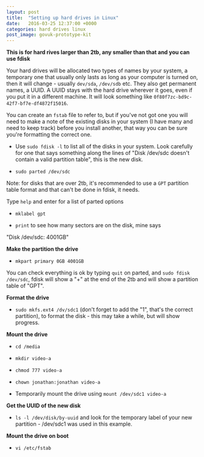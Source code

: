 ```yaml
---
layout: post
title:  "Setting up hard drives in Linux"
date:   2016-03-25 12:37:00 +0000
categories: hard drives linux
post_image: govuk-prototype-kit
---
```

**This is for hard rives larger than 2tb, any smaller than that and you can use fdisk**

Your hard drives will be allocated two types of names by your system, a temporary one that usually only lasts as long as your computer is turned on, then it will change - usually `dev/sda`, `/dev/sdb` etc. They also get permanent names, a UUID. A UUID stays with the hard drive wherever it goes, even if you put it in a different machine. It will look something like `0f80f7zc-bd9c-42f7-bf7e-df4872f15016`.

You can create an `fstab` file to refer to, but if you've not got one you will need to make a note of the existing disks in your system (I have many and need to keep track) before you install another, that way you can be sure you're formatting the correct one.

* Use `sudo fdisk -l` to list all of the disks in your system. Look carefully for one that says something along the lines of "Disk /dev/sdc doesn't contain a valid partition table", this is the new disk.

* `sudo parted /dev/sdc`

Note: for disks that are over 2tb, it's recommended to use a `GPT` partition table format and that can't be done in fdisk, it needs.

Type `help` and enter for a list of parted options

* `mklabel gpt`

* `print` to see how many sectors are on the disk, mine says

"Disk /dev/sdc: 4001GB"

**Make the partition the drive**

* `mkpart primary 0GB 4001GB`

You can check everything is ok by typing `quit` on parted, and `sudo fdisk /dev/sdc`, fdisk will show a "+" at the end of the 2tb and will show a partition table of "GPT".

**Format the drive**

* `sudo mkfs.ext4 /dv/sdc1` (don't forget to add the "1", that's the correct partition), to format the disk - this may take a while, but will show progress.

**Mount the drive**

* `cd /media`

* `mkdir video-a`

* `chmod 777 video-a`

* `chown jonathan:jonathan video-a`

* Temporarily mount the drive using `mount /dev/sdc1 video-a`

**Get the UUID of the new disk**

* `ls -l /dev/disk/by-uuid` and look for the temporary label of your new partition - /dev/sdc1 was used in this example.

**Mount the drive on boot**
* `vi /etc/fstab`
